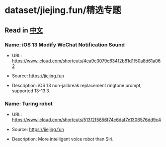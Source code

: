 # dataset/jiejing.fun/精选专题

## Read in [中文](README_ZH.md)

### Name: iOS 13 Modify WeChat Notification Sound

- URL: https://www.icloud.com/shortcuts/4ea9c3079c634f2b81d1f50a8d61a062

- Source: https://jiejing.fun

- Description: iOS 13 non-jailbreak replacement ringtone prompt, supported 13-13.3.

### Name: Turing robot

- URL: https://www.icloud.com/shortcuts/513f2f5856f74c6daf7e1306576dd9c4

- Source: https://jiejing.fun

- Description: More intelligent voice robot than Siri.

